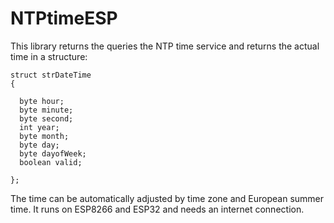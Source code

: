 # NTPtimeESP

This library returns the queries the NTP time service and returns the actual time in a structure:

```
struct strDateTime
{

  byte hour;
  byte minute;
  byte second;
  int year;
  byte month;
  byte day;
  byte dayofWeek;
  boolean valid;
  
};
```

The time can be automatically adjusted by time zone and European summer time. It runs on ESP8266 and ESP32 and needs an internet connection.
